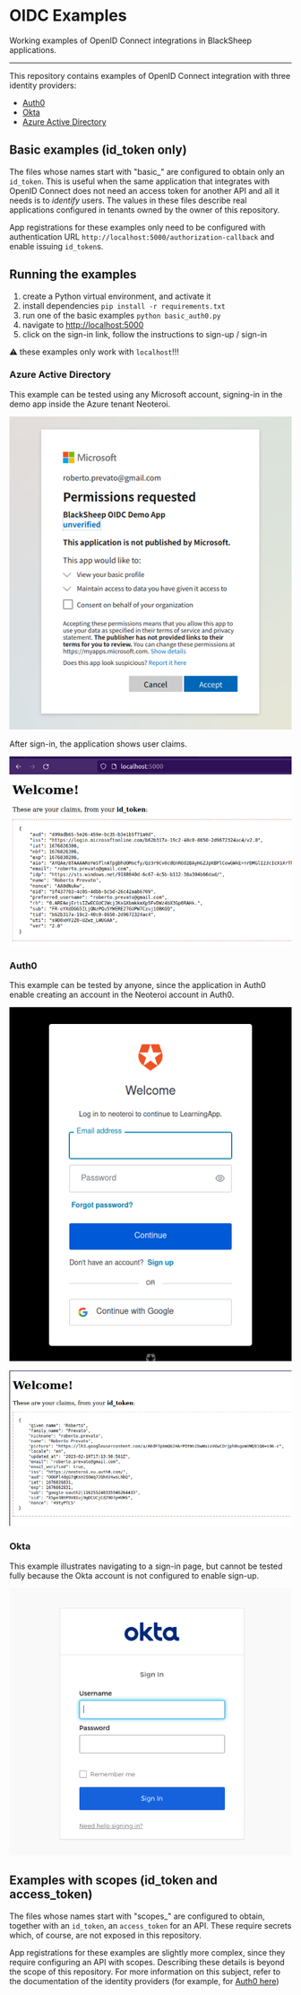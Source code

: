 # OIDC Examples
Working examples of OpenID Connect integrations in BlackSheep applications.

---

This repository contains examples of OpenID Connect integration with three
identity providers:

- [Auth0](https://auth0.com)
- [Okta](https://www.okta.com)
- [Azure Active Directory](https://azure.microsoft.com/en-us/products/active-directory)

## Basic examples (id_token only)

The files whose names start with "basic_" are configured to obtain only
an `id_token`. This is useful when the same application that integrates with
OpenID Connect does not need an access token for another API and all it needs
is to _identify_ users. The values in these files describe real applications
configured in tenants owned by the owner of this repository.

App registrations for these examples only need to be configured with authentication
URL `http://localhost:5000/authorization-callback` and enable issuing `id_token`s.

## Running the examples

1. create a Python virtual environment, and activate it
2. install dependencies `pip install -r requirements.txt`
3. run one of the basic examples `python basic_auth0.py`
4. navigate to [http://localhost:5000](http://localhost:5000)
5. click on the sign-in link, follow the instructions to sign-up / sign-in

:warning: these examples only work with `localhost`!!!

### Azure Active Directory

This example can be tested using any Microsoft account, signing-in in the
demo app inside the Azure tenant Neoteroi.

![AAD demo](./docs/aad-demo.png)

After sign-in, the application shows user claims.

![AAD demo claims](./docs/aad-demo-claims.png)

### Auth0

This example can be tested by anyone, since the application in Auth0 enable
creating an account in the Neoteroi account in Auth0.

![Auth0 demo](./docs/auth0-demo.png)

![Auth0 demo with Google](./docs/auth0-demo-with-google.png)

### Okta

This example illustrates navigating to a sign-in page, but cannot be tested
fully because the Okta account is not configured to enable sign-up.

![Okta demo](./docs/okta-demo.png)

## Examples with scopes (id_token and access_token)

The files whose names start with "scopes_" are configured to obtain, together
with an `id_token`, an `access_token` for an API. These require secrets which,
of course, are not exposed in this repository.

App registrations for these examples are slightly more complex, since they
require configuring an API with scopes. Describing these details is beyond the
scope of this repository. For more information on this subject, refer to the
documentation of the identity providers (for example, for [Auth0 here](https://auth0.com/docs/get-started/apis/api-settings))
